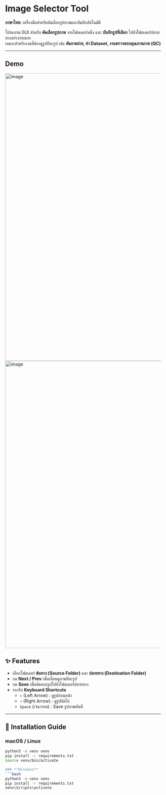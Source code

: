 # Image Selector Tool
**ภาษาไทย:** เครื่องมือสำหรับคัดเลือกรูปภาพและบันทึกอัตโนมัติ  

โปรแกรม GUI สำหรับ **คัดเลือกรูปภาพ** จากโฟลเดอร์หนึ่ง และ **บันทึกรูปที่เลือก** ไปยังโฟลเดอร์ปลายทางอย่างง่ายดาย  
เหมาะสำหรับงานที่ต้องดูรูปทีละรูป เช่น **คัดภาพถ่าย, ทำ Dataset, งานตรวจสอบคุณภาพภาพ (QC)**

---
## Demo
<img width="1597" height="929" alt="image" src="https://github.com/user-attachments/assets/c6b08db6-9c37-4f73-b3ab-235e5104aff9" />
<img width="1601" height="928" alt="image" src="https://github.com/user-attachments/assets/d26876ec-0bec-4541-b311-31a6da4d386d" />


## ✨ Features
- เลือกโฟลเดอร์ **ต้นทาง (Source Folder)** และ **ปลายทาง (Destination Folder)**  
- กด **Next / Prev** เพื่อเลื่อนดูภาพทีละรูป  
- กด **Save** เพื่อคัดลอกรูปไปยังโฟลเดอร์ปลายทาง
- รองรับ **Keyboard Shortcuts**
  - `←` (Left Arrow) : ดูรูปก่อนหน้า  
  - `→` (Right Arrow) : ดูรูปถัดไป  
  - `Space` (เว้นวรรค) : Save รูปภาพทันที


---

## 🚀 Installation Guide

### **macOS / Linux**
```bash
python3 -m venv venv
pip install -r requirements.txt
source venv/bin/activate

### **Windows**
```bash
python3 -m venv venv
pip install -r requirements.txt
venv\Scripts\activate
